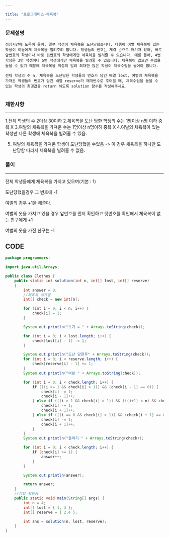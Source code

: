```yaml
---

title: "프로그래머스-체육복"
---
```




### 문제설명

```
점심시간에 도둑이 들어, 일부 학생이 체육복을 도난당했습니다. 다행히 여벌 체육복이 있는 학생이 이들에게 체육복을 빌려주려 합니다. 학생들의 번호는 체격 순으로 매겨져 있어, 바로 앞번호의 학생이나 바로 뒷번호의 학생에게만 체육복을 빌려줄 수 있습니다. 예를 들어, 4번 학생은 3번 학생이나 5번 학생에게만 체육복을 빌려줄 수 있습니다. 체육복이 없으면 수업을 들을 수 없기 때문에 체육복을 적절히 빌려 최대한 많은 학생이 체육수업을 들어야 합니다.

전체 학생의 수 n, 체육복을 도난당한 학생들의 번호가 담긴 배열 lost, 여벌의 체육복을 가져온 학생들의 번호가 담긴 배열 reserve가 매개변수로 주어질 때, 체육수업을 들을 수 있는 학생의 최댓값을 return 하도록 solution 함수를 작성해주세요.


```



### 제한사항

------

1.전체 학생의 수 2이상 30이하
2.체육복을 도난 당한 학생의 수는 1명이상 n명 이하 중복 X
3.여벌의 체육복을 가져운 수는 1명이상 n명이하 중복 X
4.여벌의 체육복이 있는 학생만 다른 학생에 체육복을 빌려줄 수 있음.

5. 여벌의 체육복을 가져온 학생이 도난당했을 수있음
-> 이 경우 체육복을 하나만 도난당함 따라서 체육복을 빌려줄 수 없음.



### 풀이

------

전체 학생들에게 체육복을 가지고 있으며(기본 : 1)

도난당했을경우 그 번호에 -1

여벌의 경우 +1을 해준다.

여벌의 옷을 가지고 있을 경우 앞번호를 먼저 확인하고 뒷번호를 확인해서 체육복이 없는 친구에게 +1

여벌의 옷을 가진 친구는 -1





## CODE



```java
package programmers;

import java.util.Arrays;

public class Clothes {
	public static int solution(int n, int[] lost, int[] reserve)
	{
		int answer = 0;
        //체육복 체크용
		int[] check = new int[n];

		for (int i = 0; i < n; i++) {
			check[i] = 1;
		}

		System.out.println("초기 = " + Arrays.toString(check));

		for (int i = 0; i < lost.length; i++) {
			check[lost[i] - 1] -= 1;
		}

		System.out.println("도난 당한후" + Arrays.toString(check));
		for (int i = 0; i < reserve.length; i++) {
			check[reserve[i] - 1] += 1;
		}
		System.out.println("여분 " + Arrays.toString(check));

		for (int i = 0; i < check.length; i++) {
			if (((i >= 1 && check[i] > 1)) && (check[i - 1] == 0)) {
				check[i] -= 1;
				check[i - 1]++;
			} else if (((i > 1 && check[i] > 1)) && (((i+1) < n) && check[i + 1] == 0)) {
				check[i] -= 1;
				check[i + 1]++;
			} else if (((i == 0 && check[i] > 1)) && (check[i + 1] == 0)) {
				check[i] -= 1;
				check[i + 1]++;
			}
		}
		System.out.println("돌리기 " + Arrays.toString(check));

		for (int i = 0; i < check.length; i++) {
			if (check[i] >= 1) {
				answer++;
			}
		}

		System.out.println(answer);

		return answer;
	}
    //정답 확인용
	public static void main(String[] args) {
		int n = 4;
		int[] lost = { 1, 3 };
		int[] reserve = { 2,4 };

		int ans = solution(n, lost, reserve);
	}
}

```

